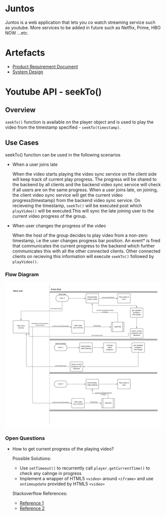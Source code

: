# Juntos
Juntos is a web application that lets you co watch streaming service such as youtube. More services to be added in future such as Netflix, Prime, HBO NOW ...etc.

# Artefacts  
* [Product Requirement Document](/prd/Juntos_PRD.pdf) 
* [System Design](/system-design/Juntos_system_design.pdf)


# Youtube API - seekTo()

## Overview
`seekTo()` function is available on the player object and is used to play the video from the timestamp specified - `seekTo(timestamp)`.

## Use Cases  
seekTo() function can be used in the following scenarios  
* When a user joins late 

    When the video starts playing the video sync service on the client side will keep track of current play progress. The progress will be shared to the backend by all clients and the backend video sync service will check if all users are on the same progress. When a user joins late, on joining, the client video sync service will get the current video progress(timestamp) from the backend video sync service. On recieveing the timestamp, `seekTo()` will be executed post which `playVideo()` will be executed.This will sync the late joining user to the current video progress of the group.  

* When user changes the progress of the video  

    When the host of the group decides to play video from a non-zero timestamp, i.e the user changes progress bar position. An event* is fired that communicates the current progress to the backend which further communicates this with all the other connected clients. Other connected clients on recieving this information will execute `seekTo()` followed by `playVideo()`.
    
### Flow Diagram
![alt text](flow-diagrams/seekTo-flow.png)

### Open Questions
* How to get current progress of the playing video?
    
    Possible Solutions:  
    * Use `setTimeout()` to recurrently call `player.getCurrentTime()` to check any cahnge in progress   
    * Implement a wrapper of HTML5 `<video>` around `<iframe>` and use `ontimeupdate` provided by HTML5 `<video>`  

    Stackoverflow References:  
    * [Reference 1](https://stackoverflow.com/questions/9914373/ontimeupdate-with-youtube-api/51552777)  
    * [Reference 2](https://stackoverflow.com/questions/54499081/how-to-register-event-to-youtube-video-play-progress) 
